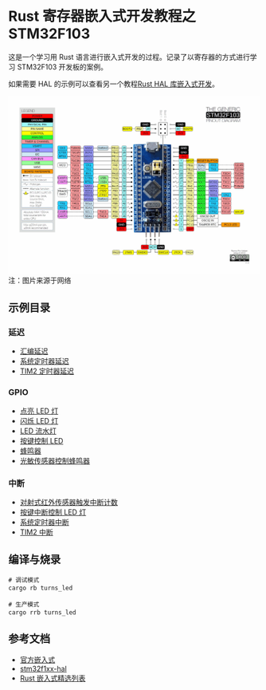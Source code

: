 # Rust 寄存器嵌入式开发教程之 STM32F103

这是一个学习用 Rust 语言进行嵌入式开发的过程。记录了以寄存器的方式进行学习 STM32F103 开发板的案例。

如果需要 HAL 的示例可以查看另一个教程[Rust HAL 库嵌入式开发](https://github.com/silent-rain/stm32f103-tutorial)。

![](./images/BluePillPinout.jpg)
注：图片来源于网络

## 示例目录

### 延迟

- [汇编延迟](./src/bin/delay_asm.rs)
- [系统定时器延迟](./src/bin/delay_syst.rs)
- [TIM2 定时器延迟](./src/bin/delay_tim2.rs)

### GPIO

- [点亮 LED 灯](./src/bin/turns_led.rs)
- [闪烁 LED 灯](./src/bin/blinky_led.rs)
- [LED 流水灯](./src/bin/flow_light_led.rs)
- [按键控制 LED](./src/bin/flow_light_led.rs)
- [蜂鸣器](./src/bin/buzzer.rs)
- [光敏传感器控制蜂鸣器](./src/bin/light_sensor_control_buzzer.rs)

### 中断

- [对射式红外传感器触发中断计数](./src/bin/opposing_infrared_sensor_count_irq.rs)
- [按键中断控制 LED 灯](./src/bin/key_control_led_exti_irq.rs)
- [系统定时器中断](./src/bin/sys_tick_irq.rs)
- [TIM2 中断](./src/bin/tim2_timer_irq.rs)

## 编译与烧录

```shell
# 调试模式
cargo rb turns_led

# 生产模式
cargo rrb turns_led
```

## 参考文档

- [官方嵌入式](https://www.rust-lang.org/zh-CN/what/embedded)
- [stm32f1xx-hal](https://github.com/stm32-rs/stm32f1xx-hal)
- [Rust 嵌入式精选列表](https://github.com/rust-embedded/awesome-embedded-rust)
